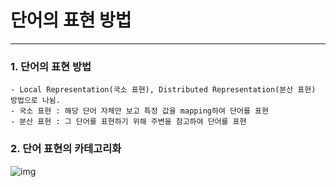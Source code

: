 # 단어의 표현 방법

<hr>

### 1. 단어의 표현 방법

	- Local Representation(국소 표현), Distributed Representation(분산 표현) 방법으로 나뉨.
	- 국소 표현 : 해당 단어 자체만 보고 특정 값을 mapping하여 단어를 표현
	- 분산 표현 : 그 단어를 표현하기 위해 주변을 참고하여 단어를 표현

### 2. 단어 표현의 카테고리화

![img](https://wikidocs.net/images/page/31767/wordrepresentation.PNG)

